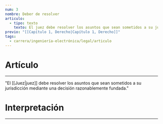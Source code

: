 ```yaml
---
num: 3
nombre: Deber de resolver
articulo:
  - tipo: texto
    texto: El juez debe resolver los asuntos que sean sometidos a su jurisdicción mediante una decisión razonablemente fundada.
previo: "[[Capítulo 1, Derecho|Capítulo 1, Derecho]]"
tags:
  - carrera/ingeniería-electrónica/legal/articulo
---
```

# Artículo
---
"El [[Juez|juez]] debe resolver los asuntos que sean sometidos a su jurisdicción mediante una decisión razonablemente fundada."

# Interpretación
---

